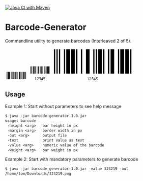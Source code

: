 [![Java CI with Maven](https://github.com/huddeldaddel/barcode/actions/workflows/maven.yml/badge.svg)](https://github.com/huddeldaddel/barcode/actions/workflows/maven.yml)

# Barcode-Generator

Commandline utility to generate barcodes (Interleaved 2 of 5).

![Basic example](docs/323219.png "Example barcode with value 323219")
![Example with text output](docs/text.png "Example with value 12345 printed below the barcode")
![Big example](docs/barcode-80-4.png "Barcode with bar height of 80 pixels, weight factor 4 and text value printed")

## Usage

Example 1: Start without parameters to see help message

```
$ java -jar barcode-generator-1.0.jar 
usage: barcode
 -height <arg>   bar height in px
 -margin <arg>   border width in px
 -out <arg>      output file
 -text           print value as text
 -value <arg>    numeric value of the barcode
 -weight <arg>   bar weight in px
```

Example 2: Start with mandatory parameters to generate barcode

```
$ java -jar barcode-generator-1.0.jar -value 323219 -out /home/tom/Downloads/323219.png
```
